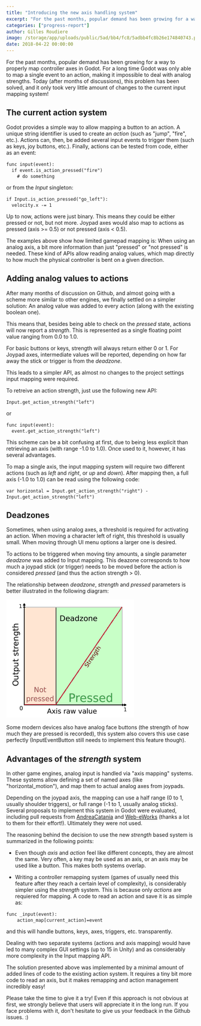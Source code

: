 ```yaml
---
title: "Introducing the new axis handling system"
excerpt: "For the past months, popular demand has been growing for a way to propery map controller axes in Godot. For a long time Godot was only able to map a single event to an action, making it impossible to deal with analog strengths. Today (after months of discussions), this problem has been solved, and it only took very little amount of changes to the current input mapping system!"
categories: ["progress-report"]
author: Gilles Roudiere
image: /storage/app/uploads/public/5ad/bb4/fc8/5adbb4fc8b26e174840743.png
date: 2018-04-22 00:00:00
---
```


For the past months, popular demand has been growing for a way to properly map controller axes in Godot. For a long time Godot was only able to map a single event to an action, making it impossible to deal with analog strengths. Today (after months of discussions), this problem has been solved, and it only took very little amount of changes to the current input mapping system!

## The current action system

Godot provides a simple way to allow mapping a button to an action. A unique string identifier is used to create an *action* (such as "jump", "fire", etc.). Actions can, then, be added several input events to trigger them (such as keys, joy buttons, etc.). Finally, actions can be tested from code, either as an event:

```
func input(event):
  if event.is_action_pressed("fire")
    # do something
```

or from the *Input* singleton:

```
if Input.is_action_pressed("go_left"):
  velocity.x -= 1
```

Up to now, actions were just binary. This means they could be either pressed or not, but not more. Joypad axes would also map to actions as pressed (axis >= 0.5) or not pressed (axis < 0.5).

The examples above show how limited gamepad mapping is: When using an analog axis, a bit more information than just  "pressed" or "not pressed" is needed. These kind of APIs allow reading analog values, which map directly to how much the physical controller is bent on a given direction.

## Adding analog values to actions

After many months of discussion on Github, and almost going with a scheme more similar to other engines, we finally settled on a simpler solution: An analog value was added to every action (along with the existing boolean one).

This means that, besides being able to check on the *pressed* state, actions will now report a *strength*. This is represented as a single floating point value ranging from 0.0 to 1.0.

For basic buttons or keys, strength will always return either 0 or 1. For Joypad axes, intermediate values will be reported, depending on how far away the stick or trigger is from the *deadzone*.

This leads to a simpler API, as almost no changes to the project settings input mapping were required.

To retreive an action strength, just use the following new API:

```
Input.get_action_strength("left")
```
or
```
func input(event):
  event.get_action_strength("left")
```

This scheme can be a bit confusing at first, due to being less explicit than retrieving an axis (with range -1.0 to 1.0). Once used to it, however, it has several advantages.

To map a single axis, the input mapping system will require two different actions (such as *left* and *right*, or *up* and *down*). After mapping then, a full axis (-1.0 to 1.0) can be read using the following code:

```
var horizontal = Input.get_action_strength("right") - Input.get_action_strength("left")
```

## Deadzones

Sometimes, when using analog axes, a threshold is required for activating an action. When moving a character left of right, this threshold is usually small. When moving through UI menu options a larger one is desired.

To actions to be triggered when moving tiny amounts, a single parameter *deadzone* was added to Input mapping. This deazone corresponds to how much a joypad stick (or trigger) needs to be moved before the action is considered *pressed* (and thus the action strength > 0).

The relationship between *deadzone*, *strength* and *pressed* parameters is better illustrated in the following diagram:

![](/storage/app/media/devlog/input_mapping/deadzone.png)

Some modern devices also have analog face buttons (the strength of how much they are pressed is recorded), this system also covers this use case perfectly (InputEventButton still needs to implement this feature though).

## Advantages of the *strength* system

In other game engines, analog input is handled via "axis mapping" systems. These systems allow defining a set of named axes (like "horizontal_motion"), and map them to actual analog axes from joypads.

Depending on the joypad axis, the mapping can use a half range (0 to 1, usually shoulder triggers), or full range (-1 to 1, usually analog sticks). Several proposals to implement this system in Godot were evaluated, including pull requests from [AndreaCatania](https://github.com/godotengine/godot/pull/16797) and [Web-eWorks](https://github.com/godotengine/godot/pull/14641) (thanks a lot to them for their effort!). Ultimately they were not used.

The reasoning behind the decision to use the new *strength* based system is summarized in the following points:

* Even though *axis* and *action* feel like different concepts, they are almost the same. Very often, a key may be used as an axis, or an axis may be used like a button. This makes both systems overlap.

* Writing a controller remapping system (games of usually need this feature after they reach a certain level of complexity), is considerably simpler using the *strength* system. This is because only *actions* are requiered for mapping. A code to read an action and save it is as simple as:

```
func _input(event):
    action_map[current_action]=event
```

and this will handle buttons, keys, axes, triggers, etc. transparently.

Dealing with two separate systems (actions and axis mapping) would have led to many complex GUI settings (up to 15 in Unity) and as considerably more complexity in the Input mapping API.

The solution presented above was implemented by a minimal amount of added lines of code to the existing action system. It requires a tiny bit more code to read an axis, but it makes remapping and action management incredibly easy!

Please take the time to give it a try! Even if this approach is not obvious at first, we strongly believe that users will appreciate it in the long run. If you face problems with it, don't hesitate to give us your feedback in the Github issues. :)
